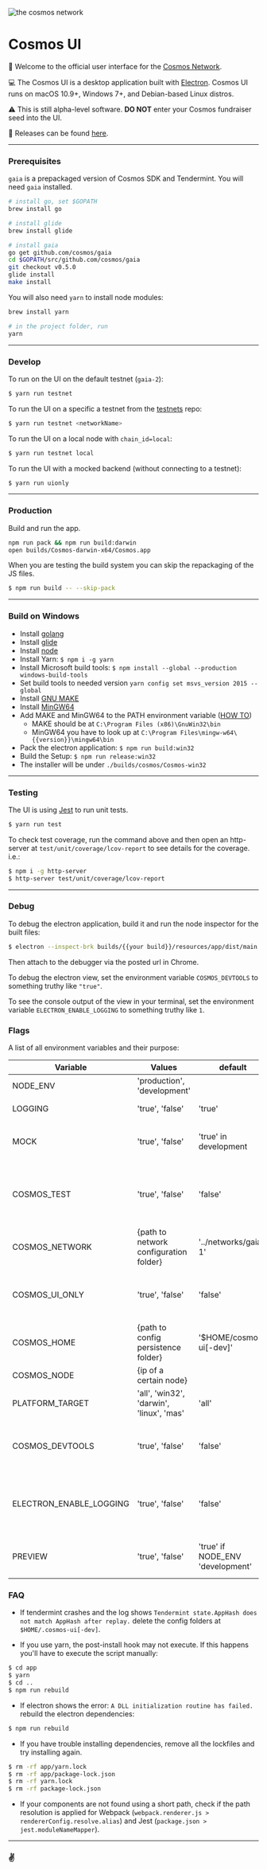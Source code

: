 ![the cosmos network](cosmos-github.jpg)

# Cosmos UI

👋 Welcome to the official user interface for the [Cosmos Network](https://cosmos.network/).

💻 The Cosmos UI is a desktop application built with [Electron](https://github.com/electron/electron). Cosmos UI runs on macOS 10.9+, Windows 7+, and Debian-based Linux distros.

⚠️ This is still alpha-level software. __DO NOT__ enter your Cosmos fundraiser seed into the UI.

🎉 Releases can be found [here](https://github.com/cosmos/cosmos-ui/releases).

---

### Prerequisites

`gaia` is a prepackaged version of Cosmos SDK and Tendermint. You will need `gaia` installed.

```bash
# install go, set $GOPATH
brew install go

# install glide
brew install glide

# install gaia
go get github.com/cosmos/gaia
cd $GOPATH/src/github.com/cosmos/gaia
git checkout v0.5.0
glide install
make install
```

You will also need `yarn` to install node modules:

```bash
brew install yarn

# in the project folder, run
yarn
```

---

### Develop

To run on the UI on the default testnet (`gaia-2`):
```bash
$ yarn run testnet
```

To run the UI on a specific a testnet from the [testnets](https://github.com/tendermint/testnets) repo:
```bash
$ yarn run testnet <networkName>
```

To run the UI on a local node with `chain_id=local`:
```bash
$ yarn run testnet local
```

To run the UI with a mocked backend (without connecting to a testnet):
```bash
$ yarn run uionly
```

---

### Production

Build and run the app.
```bash
npm run pack && npm run build:darwin
open builds/Cosmos-darwin-x64/Cosmos.app
```

When you are testing the build system you can skip the repackaging of the JS files.
```bash
$ npm run build -- --skip-pack
```

---

### Build on Windows

- Install [golang](`https://golang.org/dl/`)
- Install [glide](`https://github.com/Masterminds/glide/releases`)
- Install [node](`https://nodejs.org/en/download/`)
- Install Yarn: `$ npm i -g yarn`
- Install Microsoft build tools: `$ npm install --global --production windows-build-tools`
- Set build tools to needed version `yarn config set msvs_version 2015 --global`
- Install [GNU MAKE](`http://gnuwin32.sourceforge.net/packages/make.htm`)
- Install [MinGW64](`https://sourceforge.net/projects/mingw-w64/files/Toolchains%20targetting%20Win32/Personal%20Builds/mingw-builds/installer/mingw-w64-install.exe/download`)
- Add MAKE and MinGW64 to the PATH environment variable ([HOW TO](https://msdn.microsoft.com/de-de/library/windows/desktop/bb776899(v=vs.85).aspx))
    - MAKE should be at `C:\Program Files (x86)\GnuWin32\bin`
    - MinGW64 you have to look up at `C:\Program Files\mingw-w64\{{version}}\mingw64\bin`
- Pack the electron application: `$ npm run build:win32`
- Build the Setup: `$ npm run release:win32`
- The installer will be under `./builds/cosmos/Cosmos-win32`

---

### Testing

The UI is using [Jest](https://facebook.github.io/jest) to run unit tests.

```bash
$ yarn run test
```

To check test coverage, run the command above and then open an http-server at `test/unit/coverage/lcov-report` to see details for the coverage.
i.e.:

```bash
$ npm i -g http-server
$ http-server test/unit/coverage/lcov-report
```

---

### Debug

To debug the electron application, build it and run the node inspector for the built files:

```bash
$ electron --inspect-brk builds/{{your build}}/resources/app/dist/main.js
```

Then attach to the debugger via the posted url in Chrome.

To debug the electron view, set the environment variable `COSMOS_DEVTOOLS` to something truthy like `"true"`.

To see the console output of the view in your terminal, set the environment variable `ELECTRON_ENABLE_LOGGING` to something truthy like `1`.

### Flags

A list of all environment variables and their purpose:

|Variable|Values|default|Purpose|
|--|--|--|--|
|NODE_ENV|'production', 'development'|||
|LOGGING|'true', 'false'|'true'|Disable logging|
|MOCK|'true', 'false'|'true' in development|Mock data to receive from the chain|
|COSMOS_TEST|'true', 'false'|'false'|Disable code that influences unit tests, like logging to files|
|COSMOS_NETWORK|{path to network configuration folder}|'../networks/gaia-1'|Network to connect to|
|COSMOS_UI_ONLY|'true', 'false'|'false'|Ignore spinning up the tendermint binaries|
|COSMOS_HOME|{path to config persistence folder}|'$HOME/cosmos-ui[-dev]'||
|COSMOS_NODE|{ip of a certain node}||Node to connect to|
|PLATFORM_TARGET|'all', 'win32', 'darwin', 'linux', 'mas'|'all'|Which platform to build for|
|COSMOS_DEVTOOLS|'true', 'false'|'false'|Open the debug panel in the electron view|
|ELECTRON_ENABLE_LOGGING|'true', 'false'|'false'|Redirect the browser view console output to the console|
|PREVIEW|'true', 'false'|'true' if NODE_ENV 'development'|Show/Hide features that are in development|


### FAQ

- If tendermint crashes and the log shows `Tendermint state.AppHash does not match AppHash after replay.` delete the config folders at `$HOME/.cosmos-ui[-dev]`.

- If you use yarn, the post-install hook may not execute. If this happens you'll have to execute the script manually:
```bash
$ cd app
$ yarn
$ cd ..
$ npm run rebuild
```

- If electron shows the error: `A DLL initialization routine has failed.` rebuild the electron dependencies:
```bash
$ npm run rebuild
```

- If you have trouble installing dependencies, remove all the lockfiles and try installing again.
```bash
$ rm -rf app/yarn.lock
$ rm -rf app/package-lock.json
$ rm -rf yarn.lock
$ rm -rf package-lock.json
```

- If your components are not found using a short path, check if the path resolution is applied for Webpack (`webpack.renderer.js > rendererConfig.resolve.alias`) and Jest (`package.json > jest.moduleNameMapper`).

---

### ✌️
